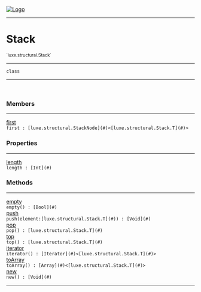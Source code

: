 
[![Logo](../../../images/logo.png)](../../../api/index.html)

---



<h1>Stack</h1>
<small>`luxe.structural.Stack`</small>



---

`class`

---

&nbsp;
&nbsp;



<h3>Members</h3> <hr/><span class="member apipage">
                <a name="first"><a class="lift" href="#first">first</a></a><div class="clear"></div><code class="signature apipage">first : [luxe.structural.StackNode](#)&lt;[luxe.structural.Stack.T](#)&gt;</code><br/></span>
            <span class="small_desc_flat"></span>



<h3>Properties</h3> <hr/><span class="member apipage">
                <a name="length"><a class="lift" href="#length">length</a></a> <div class="clear"></div><code class="signature apipage">length : [Int](#)</code><br/></span>
            <span class="small_desc_flat"></span>



<h3>Methods</h3> <hr/><span class="method apipage">
            <a name="empty"><a class="lift" href="#empty">empty</a></a> <div class="clear"></div><code class="signature apipage">empty() : [Bool](#)</code><br/><span class="small_desc_flat"></span>
        </span>
    <span class="method apipage">
            <a name="push"><a class="lift" href="#push">push</a></a> <div class="clear"></div><code class="signature apipage">push(element:[luxe.structural.Stack.T](#)<span></span>) : [Void](#)</code><br/><span class="small_desc_flat"></span>
        </span>
    <span class="method apipage">
            <a name="pop"><a class="lift" href="#pop">pop</a></a> <div class="clear"></div><code class="signature apipage">pop() : [luxe.structural.Stack.T](#)</code><br/><span class="small_desc_flat"></span>
        </span>
    <span class="method apipage">
            <a name="top"><a class="lift" href="#top">top</a></a> <div class="clear"></div><code class="signature apipage">top() : [luxe.structural.Stack.T](#)</code><br/><span class="small_desc_flat"></span>
        </span>
    <span class="method apipage">
            <a name="iterator"><a class="lift" href="#iterator">iterator</a></a> <div class="clear"></div><code class="signature apipage">iterator() : [Iterator](#)&lt;[luxe.structural.Stack.T](#)&gt;</code><br/><span class="small_desc_flat"></span>
        </span>
    <span class="method apipage">
            <a name="toArray"><a class="lift" href="#toArray">toArray</a></a> <div class="clear"></div><code class="signature apipage">toArray() : [Array](#)&lt;[luxe.structural.Stack.T](#)&gt;</code><br/><span class="small_desc_flat"></span>
        </span>
    <span class="method apipage">
            <a name="new"><a class="lift" href="#new">new</a></a> <div class="clear"></div><code class="signature apipage">new() : [Void](#)</code><br/><span class="small_desc_flat"></span>
        </span>
    





---

&nbsp;
&nbsp;
&nbsp;
&nbsp;